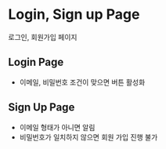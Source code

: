 # Login, Sign up Page

로그인, 회원가입 페이지

## Login Page

- 이메일, 비밀번호 조건이 맞으면 버튼 활성화

## Sign Up Page

- 이메일 형태가 아니면 알림
- 비밀번호가 일치하지 않으면 회원 가입 진행 불가
